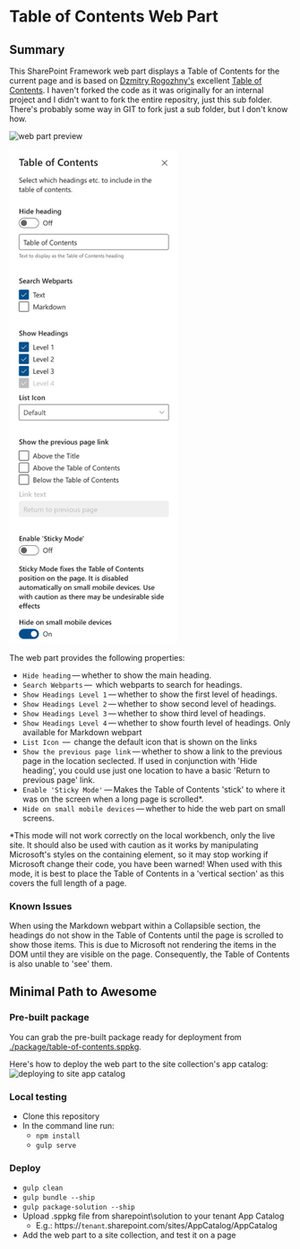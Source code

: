 # Table of Contents Web Part

## Summary
This SharePoint Framework web part displays a Table of Contents for the current page and is based on [Dzmitry Rogozhny's](https://github.com/dmitryrogozhny) excellent [Table of Contents](https://github.com/dmitryrogozhny/sharepoint-lab/blob/master/table-of-contents/). I haven't forked the code as it was originally for an internal project and I didn't want to fork the entire repositry, just this sub folder. There's probably some way in GIT to fork just a sub folder, but I don't know how.

![web part preview](./assets/table-of-contents-display.png)

<img src="./assets/table-of-contents-properties.png" width="300px">

The web part provides the following properties:
- `Hide heading`&thinsp;&mdash;&thinsp;whether to show the main heading.
- `Search Webparts`&thinsp;&mdash;&thinsp; which webparts to search for headings.
- `Show Headings Level 1`&thinsp;&mdash;&thinsp;whether to show the first level of headings.
- `Show Headings Level 2`&thinsp;&mdash;&thinsp;whether to show second level of headings.
- `Show Headings Level 3`&thinsp;&mdash;&thinsp;whether to show third level of headings.
- `Show Headings Level 4`&thinsp;&mdash;&thinsp;whether to show fourth level of headings. Only available for Markdown webpart
- `List Icon` &thinsp;&mdash;&thinsp; change the default icon that is shown on the links
- `Show the previous page link`&thinsp;&mdash;&thinsp;whether to show a link to the previous page in the location seclected.
If used in conjunction with 'Hide heading', you could use just one location to have a basic 'Return to previous page' link. 
- `Enable 'Sticky Mode'`&thinsp;&mdash;&thinsp;Makes the Table of Contents 'stick' to where it was on the screen when a long page is scrolled*.
- `Hide on small mobile devices`&thinsp;&mdash;&thinsp;whether to hide the web part on small screens.

*This mode will not work correctly on the local workbench, only the live site. It should also be used with caution as it works by manipulating Microsoft's styles on the containing element, so it may stop working if Microsoft change their code, you have been warned! When used with this mode, it is best to place the Table of Contents in a 'vertical section' as this covers the full length of a page.

### Known Issues
When using the Markdown webpart within a Collapsible section, the headings do not show in the Table of Contents until the page is scrolled to show those items. This is due to Microsoft not rendering the items in the DOM until they are visible on the page. Consequently, the Table of Contents is also unable to 'see' them.

## Minimal Path to Awesome
### Pre-built package
You can grab the pre-built package ready for deployment from [./package/table-of-contents.sppkg](https://github.com/RedEchidnaUK/Table-of-Contents/blob/master/package/table-of-contents.sppkg).

Here's how to deploy the web part to the site collection's app catalog:
![deploying to site app catalog](./assets/table-of-contents-deploy-to-site-app-catalog.gif)

### Local testing
- Clone this repository
- In the command line run:
  - `npm install`
  - `gulp serve`

### Deploy
- `gulp clean`
- `gulp bundle --ship`
- `gulp package-solution --ship`
- Upload .sppkg file from sharepoint\solution to your tenant App Catalog
  - E.g.: https://`tenant`.sharepoint.com/sites/AppCatalog/AppCatalog
- Add the web part to a site collection, and test it on a page
